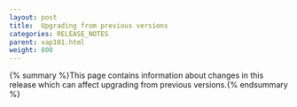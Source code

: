 ```yaml
---
layout: post
title:  Upgrading from previous versions
categories: RELEASE_NOTES
parent: xap101.html
weight: 800
---
```


{% summary %}This page contains information about changes in this release which can affect upgrading from previous versions.{% endsummary %}

